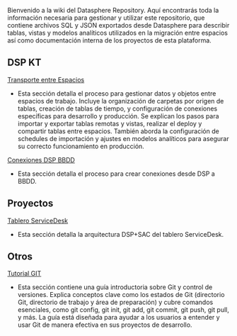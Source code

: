 Bienvenido a la wiki del Datasphere Repository. Aquí encontrarás toda la información necesaria para gestionar y utilizar este repositorio, que contiene archivos SQL y JSON exportados desde Datasphere para describir tablas, vistas y modelos analíticos utilizados en la migración entre espacios así como documentación interna de los proyectos de esta plataforma.

## DSP KT

[Transporte entre Espacios](Transporte-entre-Espacios)
- Esta sección detalla el proceso para gestionar datos y objetos entre espacios de trabajo. Incluye la organización de carpetas por origen de tablas, creación de tablas de tiempo, y configuración de conexiones específicas para desarrollo y producción. Se explican los pasos para importar y exportar tablas remotas y vistas, realizar el deploy y compartir tablas entre espacios. También aborda la configuración de schedules de importación y ajustes en modelos analíticos para asegurar su correcto funcionamiento en producción.

[Conexiones DSP BBDD](Conexiones-DSP-BBDD)
- Esta sección detalla el proceso para crear conexiones desde DSP a BBDD.

## Proyectos

[Tablero ServiceDesk](Tablero-ServiceDesk)
- Esta sección detalla la arquitectura DSP+SAC del tablero ServiceDesk.

## Otros

[Tutorial GIT](Tutorial-GIT)
- Esta sección contiene una guía introductoria sobre Git y control de versiones. Explica conceptos clave como los estados de Git (directorio Git, directorio de trabajo y área de preparación) y cubre comandos esenciales, como git config, git init, git add, git commit, git push, git pull, y más. La guía está diseñada para ayudar a los usuarios a entender y usar Git de manera efectiva en sus proyectos de desarrollo.
